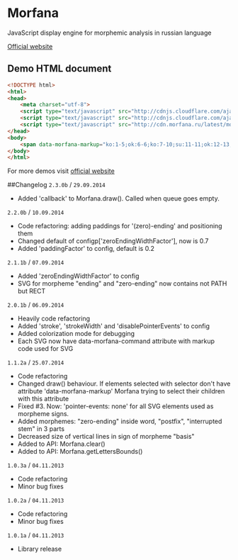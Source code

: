 Morfana
=======

JavaScript display engine for morphemic analysis in russian language

[Official website](http://morfana.ru/)

Demo HTML document
-----

``` html
<!DOCTYPE html>
<html>
<head>
	<meta charset="utf-8">
	<script type="text/javascript" src="http://cdnjs.cloudflare.com/ajax/libs/jquery/1.7/jquery.min.js"></script>
	<script type="text/javascript" src="http://cdnjs.cloudflare.com/ajax/libs/rangy/1.2.3/rangy-core.js"></script>
	<script type="text/javascript" src="http://cdn.morfana.ru/latest/morfana.min.js"></script>
</head>
<body>
	<span data-morfana-markup="ko:1-5;ok:6-6;ko:7-10;su:11-11;ok:12-13;osL:1-5;osR:7-11">десятиэтажный</span>
</body>
</html>
```    
For more demos visit [official website](http://morfana.ru/)

##Changelog
`2.3.0b` / `29.09.2014`
- Added 'callback' to Morfana.draw(). Called when queue goes empty.


`2.2.0b` / `10.09.2014`
- Code refactoring: adding paddings for '(zero)-ending' and positioning them
- Changed default of configp['zeroEndingWidthFactor'], now is  0.7
- Added 'paddingFactor' to config, default is 0.2

`2.1.1b` / `07.09.2014`
- Added 'zeroEndingWidthFactor' to config
- SVG for morpheme "ending" and "zero-ending" now contains not PATH but RECT 

`2.0.1b` / `06.09.2014`
- Heavily code refactoring
- Added 'stroke', 'strokeWidth' and 'disablePointerEvents' to config
- Added colorization mode for debugging
- Each SVG now have data-morfana-command attribute with markup code used for SVG


`1.1.2a` / `25.07.2014`

- Code refactoring
- Changed draw() behaviour. If elements selected with selector don't have attribute 'data-morfana-markup' Morfana trying to select their children with this attribute
- Fixed #3. Now: 'pointer-events: none' for all SVG elements used as morpheme signs.
- Added morphemes: "zero-ending" inside word, "postfix", "interrupted stem" in 3 parts
- Decreased size of vertical lines in sign of morpheme "basis"
- Added to API: Morfana.clear()
- Added to API: Morfana.getLettersBounds()

`1.0.3a` / `04.11.2013`

- Code refactoring
- Minor bug fixes

`1.0.2a` / `04.11.2013`

- Code refactoring
- Minor bug fixes

`1.0.1a` / `04.11.2013`

- Library release